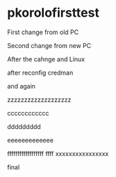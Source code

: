 # pkorolofirsttest

First change from old PC

Second change from new PC

After the cahnge and Linux


after reconfig credman

and again


zzzzzzzzzzzzzzzzzzz


cccccccccccc

ddddddddd

eeeeeeeeeeeee

ffffffffffffffffff
ffff
xxxxxxxxxxxxxxxx

final